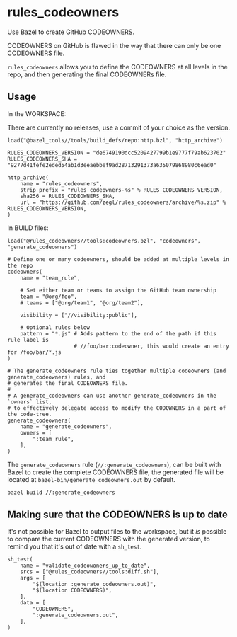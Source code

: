 # rules_codeowners

Use Bazel to create GitHub CODEOWNERS.

CODEOWNERS on GitHub is flawed in the way that there can only be one CODEOWNERS file.

`rules_codeowners` allows you to define the CODEOWNERS at all levels in the repo, and then generating the final CODEOWNERs file.

## Usage

In the WORKSPACE:

There are currently no releases, use a commit of your choice as the version.

```bzl
load("@bazel_tools//tools/build_defs/repo:http.bzl", "http_archive")

RULES_CODEOWNERS_VERSION = "de6749190dcc5209427799b1e9777f79ab623702"
RULES_CODEOWNERS_SHA = "9277d41fefe2eded54ab1d3eeaebbef9ad28713291373a635079868980c6ead0"

http_archive(
    name = "rules_codeowners",
    strip_prefix = "rules_codeowners-%s" % RULES_CODEOWNERS_VERSION,
    sha256 = RULES_CODEOWNERS_SHA,
    url = "https://github.com/zegl/rules_codeowners/archive/%s.zip" % RULES_CODEOWNERS_VERSION,
)
```

In BUILD files:

```bzl
load("@rules_codeowners//tools:codeowners.bzl", "codeowners", "generate_codeowners")

# Define one or many codeowners, should be added at multiple levels in the repo
codeowners(
    name = "team_rule",

    # Set either team or teams to assign the GitHub team ownership
    team = "@org/foo",
    # teams = ["@org/team1", "@org/team2"],

    visibility = ["//visibility:public"],

    # Optional rules below
    pattern = "*.js" # Adds pattern to the end of the path if this rule label is
                     # //foo/bar:codeowner, this would create an entry for /foo/bar/*.js
)

# The generate_codeowners rule ties together multiple codeowners (and generate_codeowners) rules, and
# generates the final CODEOWNERS file.
#
# A generate_codeowners can use another generate_codeowners in the `owners` list,
# to effectively delegate access to modify the CODOWNERS in a part of the code-tree.
generate_codeowners(
    name = "generate_codeowners",
    owners = [
        ":team_rule",
    ],
)
```


The `generate_codeowners` rule (`//:generate_codeowners`), can be built with Bazel to create
the complete CODEOWNERS file, the generated file will be located at `bazel-bin/generate_codeowners.out` by default.

```bash
bazel build //:generate_codeowners
```

## Making sure that the CODEOWNERS is up to date

It's not possible for Bazel to output files to the workspace, but it _is_ possible to compare the current CODEOWNERS
with the generated version, to remind you that it's out of date with a `sh_test`.


```bzl
sh_test(
    name = "validate_codeowoners_up_to_date",
    srcs = ["@rules_codeowners//tools:diff.sh"],
    args = [
        "$(location :generate_codeowners.out)",
        "$(location CODEOWNERS)",
    ],
    data = [
        "CODEOWNERS",
        ":generate_codeowners.out",
    ],
)
```
